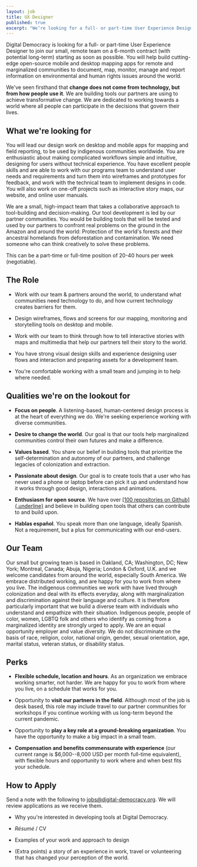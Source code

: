 ```yaml
---
layout: job
title: UX Designer
published: true
excerpt: "We’re looking for a full- or part-time User Experience Designer to join our small, remote team on a 6-month contract (with potential long-term) starting as soon as possible."
---
```

Digital Democracy is looking for a full- or part-time User Experience
Designer to join our small, remote team on a 6-month contract (with
potential long-term) starting as soon as possible. You will help build
cutting-edge open-source mobile and desktop mapping apps for remote and
marginalized communities to document, map, monitor, manage and report
information on environmental and human rights issues around the world.

We've seen firsthand that **change does not come from technology, but
from how people use it**. We are building tools our partners are using
to achieve transformative change. We are dedicated to working towards a
world where all people can participate in the decisions that govern
their lives.

## What we're looking for

You will lead our design work on desktop and mobile apps for mapping and
field reporting, to be used by indigenous communities worldwide. You are
enthusiastic about making complicated workflows simple and intuitive,
designing for users without technical experience. You have excellent
people skills and are able to work with our programs team to understand
user needs and requirements and turn them into wireframes and prototypes
for feedback, and work with the technical team to implement designs in
code. You will also work on one-off projects such as interactive story
maps, our website, and online user manuals.

We are a small, high-impact team that takes a collaborative approach to
tool-building and decision-making. Our tool development is led by our
partner communities. You would be building tools that will be tested and
used by our partners to confront real problems on the ground in the
Amazon and around the world: Protection of the world's forests and their
ancestral homelands from deforestation and contamination. We need
someone who can think creatively to solve these problems.

This can be a part-time or full-time position of 20-40 hours per week
(negotiable).

## The Role

- Work with our team & partners around the world, to understand what
communities need technology to do, and how current technology
creates barriers for them.

- Design wireframes, flows and screens for our mapping, monitoring and
storytelling tools on desktop and mobile.

- Work with our team to think through how to tell interactive stories
with maps and multimedia that help our partners tell their story
to the world.

- You have strong visual design skills and experience designing user
flows and interaction and preparing assets for a development team.

- You're comfortable working with a small team and jumping in to help
where needed.

## Qualities we're on the lookout for

- **Focus on people**. A listening-based, human-centered design
process is at the heart of everything we do. We're seeking
experience working with diverse communities.

- **Desire to change the world**. Our goal is that our tools help
marginalized communities control their own futures and make a
difference.

- **Values based**. You share our belief in building tools that
prioritize the self-determination and autonomy of our partners,
and challenge legacies of colonization and extraction.

- **Passionate about design**. Our goal is to create tools that a user
who has never used a phone or laptop before can pick it up and
understand how it works through good design, interactions and
animations.

- **Enthusiasm for open source**. We have over [[100 repositories on
Github]{.underline}](https://github.com/digidem) and believe in
building open tools that others can contribute to and build upon.

- **Hablas español**. You speak more than one language, ideally
Spanish. Not a requirement, but a plus for communicating with our
end-users.

## Our Team

Our small but growing team is based in Oakland, CA; Washington, DC; New
York; Montreal, Canada; Abuja, Nigeria; London & Oxford, U.K. and we
welcome candidates from around the world, especially South America. We
embrace distributed working, and are happy for you to work from where
you live. The indigenous communities we work with have lived through
colonization and deal with its effects everyday, along with
marginalization and discrimination against their language and culture.
It is therefore particularly important that we build a diverse team with
individuals who understand and empathize with their situation.
Indigenous people, people of color, women, LGBTQ folk and others who
identify as coming from a marginalized identity are strongly urged to
apply. We are an equal opportunity employer and value diversity. We do
not discriminate on the basis of race, religion, color, national origin,
gender, sexual orientation, age, marital status, veteran status, or
disability status.

## Perks

- **Flexible schedule, location and hours**. As an organization we
embrace working smarter, not harder. We are happy for you to work
from where you live, on a schedule that works for you.

- Opportunity to **visit our partners in the field**. Although most of
the job is desk based, this role may include travel to our partner
communities for workshops if you continue working with us
long-term beyond the current pandemic.

- Opportunity to **play a key role at a ground-breaking
organization**. You have the opportunity to make a big impact in a
small team.

- **Compensation and benefits commensurate with experience** (our
current range is $6,000--8,000 USD per month full-time
equivalent), with flexible hours and opportunity to work where and
when best fits your schedule.

## How to Apply

Send a note with the following to
[jobs@digital-democracy.org](mailto:jobs@digital-democracy.org).
We will review applications as we receive them.

- Why you're interested in developing tools at Digital Democracy.

- *Résumé* / CV

- Examples of your work and approach to design

- (Extra points) a story of an experience in work, travel or
volunteering that has changed your perception of the world.
